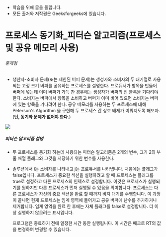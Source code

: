 - 학습을 위해 글을 올립니다.
- 모든 출처와 저작권은 Geeksforgeeks에 있습니다.

[^출처]: https://www.geeksforgeeks.org/



# 프로세스 동기화_피터슨 알고리즘(프로세스 및 공유 메모리 사용)

###### 문제점

- 생산자-소비자 문제(또는 제한된 버퍼 문제)는 생성자와 소비자의 두 대기열로 사용되는 고정 크기 버퍼를 공유하는 프로세스를 설명한다. 프로듀서가 항목을 만들어 버퍼에 넣는데 이미 버퍼가 가득 찬 경우에는 생성자가 버퍼의 빈 블록을 기다려야 한다. 소비자는 버퍼에서 항목을 소비하고 버퍼가 이미 비어 있으면 소비자는 버퍼에 있는 항목을 기다려야 한다. 공유 메모리를 사용하는 두 프로세스에 대해 Peterson's Algorithm 을 구현해 두 프로세스 간 상호 배제가 이뤄지도록 해보자.(**단, 동기화 문제가 없어야 한다.**)

![](http://contribute.geeksforgeeks.org/wp-content/uploads/producer-consumer.png)

##### 피터슨 알고리즘 설명

- 두 프로세스를 동기화 하는데 사용되는 피터슨 알고리즘은 2개의 변수, 크기 2의 부울 배열 플래그와 그것을 저장하기 위한 변수를 사용한다.

- 솔루션에서 i는 소비자를 나타내고 j는 프로듀서를 나타냅니다. 처음에는 플래그가 false입니다. 프로세스가 중요한 섹션을 실행하려고 할 때 프로세스는 플래그를 true로 설정하고 다른 프로세스의 인덱스로 설정합니다. 이것은 프로세스가 실행되기를 원하지만 다른 프로세스가 먼저 실행될 수 있음을 의미합니다. 프로세스는 다른 프로세스가 자신의 중요 섹션을 완료 할 때까지 비지 대기를 수행합니다.
  이 과정이 끝나면 현재 프로세스는 임계 영역에 들어가고 공유 버퍼에 난수를 추가하거나 제거합니다. 임계 영역을 완료 한 후에는 자체 플래그를 false로 설정합니다. 더 이상 실행하지 않으려는 표시입니다.

  프로그램은 종료하기 전에 일정한 시간 동안 실행됩니다. 이 시간은 매크로 RT의 값을 변경하여 변경할 수 있습니다.

